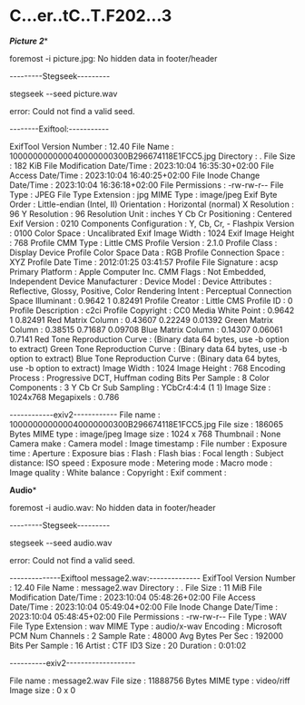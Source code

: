 # C...er..tC..T.F202...3


*****Picture 2******

foremost -i picture.jpg: No hidden data in footer/header

---------Stegseek---------

stegseek --seed picture.wav

error: Could not find a valid seed.

--------Exiftool:-----------

ExifTool Version Number         : 12.40
File Name                       : 100000000000040000000300B296674118E1FCC5.jpg
Directory                       : .
File Size                       : 182 KiB
File Modification Date/Time     : 2023:10:04 16:35:30+02:00
File Access Date/Time           : 2023:10:04 16:40:25+02:00
File Inode Change Date/Time     : 2023:10:04 16:36:18+02:00
File Permissions                : -rw-rw-r--
File Type                       : JPEG
File Type Extension             : jpg
MIME Type                       : image/jpeg
Exif Byte Order                 : Little-endian (Intel, II)
Orientation                     : Horizontal (normal)
X Resolution                    : 96
Y Resolution                    : 96
Resolution Unit                 : inches
Y Cb Cr Positioning             : Centered
Exif Version                    : 0210
Components Configuration        : Y, Cb, Cr, -
Flashpix Version                : 0100
Color Space                     : Uncalibrated
Exif Image Width                : 1024
Exif Image Height               : 768
Profile CMM Type                : Little CMS
Profile Version                 : 2.1.0
Profile Class                   : Display Device Profile
Color Space Data                : RGB
Profile Connection Space        : XYZ
Profile Date Time               : 2012:01:25 03:41:57
Profile File Signature          : acsp
Primary Platform                : Apple Computer Inc.
CMM Flags                       : Not Embedded, Independent
Device Manufacturer             :
Device Model                    :
Device Attributes               : Reflective, Glossy, Positive, Color
Rendering Intent                : Perceptual
Connection Space Illuminant     : 0.9642 1 0.82491
Profile Creator                 : Little CMS
Profile ID                      : 0
Profile Description             : c2ci
Profile Copyright               : CC0
Media White Point               : 0.9642 1 0.82491
Red Matrix Column               : 0.43607 0.22249 0.01392
Green Matrix Column             : 0.38515 0.71687 0.09708
Blue Matrix Column              : 0.14307 0.06061 0.7141
Red Tone Reproduction Curve     : (Binary data 64 bytes, use -b option to extract)
Green Tone Reproduction Curve   : (Binary data 64 bytes, use -b option to extract)
Blue Tone Reproduction Curve    : (Binary data 64 bytes, use -b option to extract)
Image Width                     : 1024
Image Height                    : 768
Encoding Process                : Progressive DCT, Huffman coding
Bits Per Sample                 : 8
Color Components                : 3
Y Cb Cr Sub Sampling            : YCbCr4:4:4 (1 1)
Image Size                      : 1024x768
Megapixels                      : 0.786

------------exiv2------------
File name       : 100000000000040000000300B296674118E1FCC5.jpg
File size       : 186065 Bytes
MIME type       : image/jpeg
Image size      : 1024 x 768
Thumbnail       : None
Camera make     :
Camera model    :
Image timestamp :
File number     :
Exposure time   :
Aperture        :
Exposure bias   :
Flash           :
Flash bias      :
Focal length    :
Subject distance:
ISO speed       :
Exposure mode   :
Metering mode   :
Macro mode      :
Image quality   :
White balance   :
Copyright       :
Exif comment    :


****Audio*****

foremost -i audio.wav: No hidden data in footer/header

---------Stegseek---------

stegseek --seed audio.wav

error: Could not find a valid seed.

--------------Exiftool message2.wav:--------------
ExifTool Version Number         : 12.40
File Name                       : message2.wav
Directory                       : .
File Size                       : 11 MiB
File Modification Date/Time     : 2023:10:04 05:48:26+02:00
File Access Date/Time           : 2023:10:04 05:49:04+02:00
File Inode Change Date/Time     : 2023:10:04 05:48:45+02:00
File Permissions                : -rw-rw-r--
File Type                       : WAV
File Type Extension             : wav
MIME Type                       : audio/x-wav
Encoding                        : Microsoft PCM
Num Channels                    : 2
Sample Rate                     : 48000
Avg Bytes Per Sec               : 192000
Bits Per Sample                 : 16
Artist                          : CTF
ID3 Size                        : 20
Duration                        : 0:01:02

----------exiv2-------------------

File name       : message2.wav
File size       : 11888756 Bytes
MIME type       : video/riff
Image size      : 0 x 0
